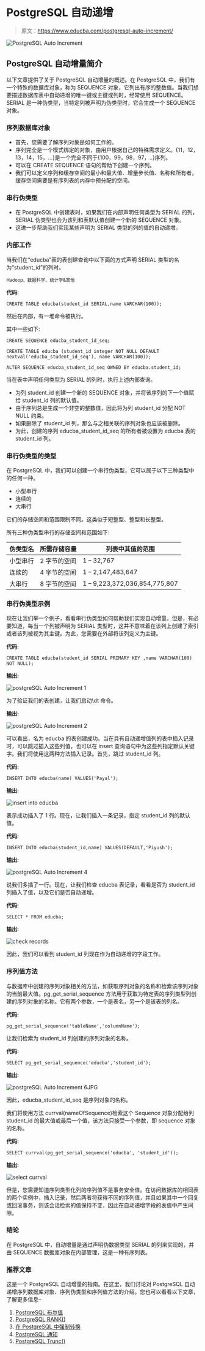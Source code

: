 # PostgreSQL 自动递增

> 原文：<https://www.educba.com/postgresql-auto-increment/>

![PostgreSQL Auto Increment](img/6a004b4f03ce4a62cfdc0874018ca0ee.png)



## PostgreSQL 自动增量简介

以下文章提供了关于 PostgreSQL 自动增量的概述。在 PostgreSQL 中，我们有一个特殊的数据库对象，称为 SEQUENCE 对象，它列出有序的整数值。当我们想要描述数据库表中自动递增的唯一键或主键或列时，经常使用 SEQUENCE。SERIAL 是一种伪类型，当特定列被声明为伪类型时，它会生成一个 SEQUENCE 对象。

### 序列数据库对象

*   首先，您需要了解序列对象是如何工作的。
*   序列完全是一个模式绑定的对象，由用户根据自己的特殊需求定义。{11，12，13，14，15，…}是一个完全不同于{100，99，98，97，..}序列。
*   可以在 CREATE SEQUENCE 语句的帮助下创建一个序列。
*   我们可以定义序列和缓存空间的最小和最大值、增量步长值、名称和所有者，缓存空间需要是有序列表的内存中预分配的空间。

### 串行伪类型

*   在 PostgreSQL 中创建表时，如果我们在内部声明任何类型为 SERIAL 的列，SERIAL 伪类型也会为该列和表默认值创建一个新的 SEQUENCE 对象。
*   这进一步帮助我们实现某些声明为 SERIAL 类型的列的值的自动递增。

### 内部工作

当我们在“educba”表的表创建查询中以下面的方式声明 SERIAL 类型的名为“student_id”的列时。

<small>Hadoop、数据科学、统计学&其他</small>

**代码:**

`CREATE TABLE educba(student_id SERIAL,name VARCHAR(100));`

然后在内部，有一堆命令被执行。

其中一些如下:

`CREATE SEQUENCE educba_student_id_seq;`

`CREATE TABLE educba (student_id integer NOT NULL DEFAULT nextval('educba_student_id_seq'), name VARCHAR(100));`

`ALTER SEQUENCE educba_student_id_seq OWNED BY educba.student_id;`

当在表中声明任何类型为 SERIAL 的列时，执行上述内部查询。

*   为列 student_id 创建一个新的 SEQUENCE 对象，并将该序列的下一个值赋给 student_id 列的默认值。
*   由于序列总是生成一个非空的整数值，因此将为列 student_id 分配 NOT NULL 约束。
*   如果删除了 student_id 列，那么与之相关联的序列对象也应该被删除。
*   为此，创建的序列 educba_student_id_seq 的所有者被设置为 educba 表的 student_id 列。

### 串行伪类型的类型

在 PostgreSQL 中，我们可以创建一个串行伪类型，它可以属于以下三种类型中的任何一种。

*   小型串行
*   连续的
*   大串行

它们的存储空间和范围限制不同。这类似于短整型、整型和长整型。

所有三种伪类型串行的存储空间和范围如下:

| **伪类型名** | **所需存储容量** | **列表中其值的范围** |
| --- | --- | --- |
| 小型串行 | 2 字节的空间 | 1 – 32,767 |
| 连续的 | 4 字节的空间 | 1 – 2,147,483,647 |
| 大串行 | 8 字节的空间 | 1 – 9,223,372,036,854,775,807 |

### 串行伪类型示例

现在让我们举一个例子，看看串行伪类型如何帮助我们实现自动增量。但是，有必要知道，每当一个列被声明为 SERIAL 类型时，这并不意味着在该列上创建了索引或者该列被视为其主键。为此，您需要在外部将该列定义为主键。

**代码:**

`CREATE TABLE educba(student_id SERIAL PRIMARY KEY ,name VARCHAR(100) NOT NULL);`

**输出:**

![postgreSQL Auto Increment 1](img/0209118fdd8d5aa70716bdf27fc3a75b.png)



为了验证我们的表创建，让我们启动\dt 命令。

**输出:**

![postgreSQL Auto Increment 2](img/fb5676e74c75dc932a07017442b5d719.png)



可以看出，名为 educba 的表创建成功。当在具有自动递增值列的表中插入记录时，可以跳过插入这些列值，也可以在 insert 查询语句中为这些列指定默认关键字。我们将使用这两种方法插入记录。首先，跳过 student_id 列。

**代码:**

`INSERT INTO educba(name) VALUES('Payal');`

**输出:**

![insert into educba](img/d41593100ae8a6f8899fb6cfa9f27bca.png)



表示成功插入了 1 行。现在，让我们插入一条记录，指定 student_id 列的默认值。

**代码:**

`INSERT INTO educba(student_id,name) VALUES(DEFAULT,'Piyush');`

**输出:**

![postgreSQL Auto Increment 4](img/87c5f69a090f8cf82432cca8a69fffb0.png)



说我们多插了一行。现在，让我们检查 educba 表记录，看看是否为 student_id 列插入了值，以及它们是否自动递增。

**代码:**

`SELECT * FROM educba;`

**输出:**

![check records](img/09b113a357e3cb7b1ee5325c4cc36ec9.png)



因此，我们可以看到 student_id 列现在作为自动递增的字段工作。

### 序列值方法

与数据库中创建的序列对象相关的方法，如获取序列对象的名称和检索该序列对象的当前最大值。pg_get_serial_sequence 方法用于获取为特定表的序列类型列创建的序列对象的名称。它有两个参数，一个是表名，另一个是该表的列名。

**代码:**

`pg_get_serial_sequence('tableName','columnName');`

让我们检索为 student_id 列创建的序列对象的名称。

**代码:**

`SELECT pg_get_serial_sequence('educba','student_id');`

**输出:**

![postgreSQL Auto Increment 6JPG](img/b5b50e1593daf8eeb462ca22874a9652.png)



因此，educba_student_id_seq 是序列对象的名称。

我们将使用方法 currval(nameOfSequence)检索这个 Sequence 对象分配给列 student_id 的最大值或最后一个值，该方法只接受一个参数，即 sequence 对象的名称。

**代码:**

`SELECT currval(pg_get_serial_sequence('educba', 'student_id'));`

**输出:**

![select currval](img/ed029b2f4156c903612a82478677d757.png)



但是，您需要知道序列类型化列的序列值不是事务安全值。在访问数据库的相同表的两个实例中，插入记录，然后两者将获得不同的序列值，并且如果其中一个回复或回滚事务，则该会话检索的值保持不变，因此在自动递增字段的表值中产生间隙。

### 结论

在 PostgreSQL 中，自动增量是通过声明伪数据类型 SERIAL 的列来实现的，并由 SEQUENCE 数据库对象在内部管理，这是一种有序列表。

### 推荐文章

这是一个 PostgreSQL 自动增量的指南。在这里，我们讨论对 PostgreSQL 自动递增序列数据库对象、序列伪类型和序列值方法的介绍。您也可以看看以下文章，了解更多信息–

1.  [PostgreSQL 布尔值](https://www.educba.com/postgresql-boolean/)
2.  [PostgreSQL RANK()](https://www.educba.com/postgresql-rank/)
3.  [在 PostgreSQL 中强制转换](https://www.educba.com/cast-in-postgresql/)
4.  [PostgreSQL 通知](https://www.educba.com/postgresql-notify/)
5.  [PostgreSQL Trunc()](https://www.educba.com/postgresql-trunc/)